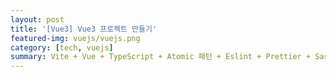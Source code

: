 ```yaml
---
layout: post
title: '[Vue3] Vue3 프로젝트 만들기'
featured-img: vuejs/vuejs.png
category: [tech, vuejs]
summary: Vite + Vue + TypeScript + Atomic 패턴 + Eslint + Prettier + Sass + Jest + Cypress + Storybook를 적용한 Vue3 프로젝트를 만들어보겠습니다.
---
```

